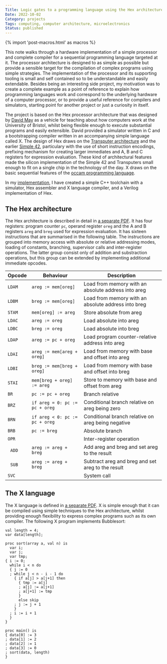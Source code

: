 ```yaml
---
Title: Logic gates to a programming language using the Hex architecture
Date: 2022-10-02
Category: projects
Tags: computing, computer architecture, microelectronics
Status: published
---
```


{% import 'post-macros.html' as macros %}

This note walks through a hardware implementation of a simple processor and
complete compiler for a sequential programming language targeted at it. The
processor architecture is designed to as simple as possible but provide a
sensible target for the compilation of complex programs using simple
strategies. The implementation of the processor and its supporting tooling is
small and self contained so to be understandable and easily extendable. Besides
being an interesting side project, my motivation was to create a complete
example as a point of reference to explain how programming languages work and
correspond to the underlying hardware of a computer processor, or to provide a
useful reference for compilers and simulators, starting point for another
project or just a curiosity in itself.  

The project is based on the Hex processor architecture that was designed by [David
May](http://people.cs.bris.ac.uk/~dave) as a vehicle for teaching about how
computers work at the University of Bristol, whilst being flexible enough to
execute substantial programs and easily extensible. David provided a simulator
written in C and a bootstrapping compiler written in an accompanying simple
language called X. The design of Hex draws on the [Transputer
architecture](https://en.wikipedia.org/wiki/Transputer) and the earlier [Simple
42](http://people.cs.bris.ac.uk/~dave/S42ISA.pdf), particulary with the use of
short instruction encodings, prefixing mechanism for creating larger immediates
and A, B and C registers for expression evaluation. These kind of architectural
features made the silicon implementation of the Simple 42 and Transputers small
enough to fit on a single chip in the technology of the day.
X draws on the basic sequential features of the
[occam programming language](https://en.wikipedia.org/wiki/Occam_(programming_language)).

In my [implementation](https://github.com/jameshanlon/hex-processor), I have
created a simple C++ toolchain with a simulator, Hex assembler and X language
compiler, and a Verilog implementation of Hex. 

## The Hex architecture

The Hex architecture is described in detail in [a separate
PDF]({{'hex/hexb.pdf'|asset}}). It has four registers: program counter ``pc``,
operand register ``oreg`` and the A and B registers ``areg`` and ``breg`` used
for expression evaluation. It has sixteen instructions that are summarised in
the following table. The instructions are grouped into memory access with
absolute or relative addressing modes, loading of constants, branching,
supervisor calls and inter-register operations. The latter group consist only
of addition and substraction operations, but this group can be extended by
implementing additional immediate opcodes.

<table class="table table-striped table-sm">
<thead>
  <th scope="col">Opcode</th>
  <th scope="col">Behaviour</th>
  <th scope="col">Description</th>
</thead>
<tbody>
<tr>
  <td><code>LDAM</code></td>
  <td><code>areg := mem[oreg]</code></td>
  <td>Load from memory with an absolute address into areg</td>
</tr>
<tr>
  <td><code>LDBM</code></td>
  <td><code>breg := mem[oreg]</code></td>
  <td>Load from memory with an absolute address into breg</td>
</tr>
<tr>
  <td><code>STAM</code></td>
  <td><code>mem[oreg] := areg</code></td>
  <td>Store absolute from areg</td>
</tr>
<tr>
  <td><code>LDAC</code></td>
  <td><code>areg := oreg</code></td>
  <td>Load absolute into areg</td>
</tr>
<tr>
  <td><code>LDBC</code></td>
  <td><code>breg := oreg</code></td>
  <td>Load absolute into breg</td>
</tr>
<tr>
  <td><code>LDAP</code></td>
  <td><code>areg := pc + oreg</code></td>
  <td>Load program counter-relative address into areg</td>
</tr>
<tr>
  <td><code>LDAI</code></td>
  <td><code>areg := mem[areg + oreg]</code></td>
  <td>Load from memory with base and offset into areg</td>
</tr>
<tr>
  <td><code>LDBI</code></td>
  <td><code>breg := mem[breg + oreg]</code></td>
  <td>Load from memory with base and offset into breg</td>
</tr>
<tr>
  <td><code>STAI</code></td>
  <td><code>mem[breg + oreg] := areg</code></td>
  <td>Store to memory with base and offset from areg</td>
</tr>
<tr>
  <td><code>BR</code></td>
  <td><code>pc := pc + oreg</code></td>
  <td>Branch relative</td>
</tr>
<tr>
  <td><code>BRZ</code></td>
  <td><code>if areg = 0: pc := pc + oreg</code></td>
  <td>Conditional branch relative on areg being zero</td>
</tr>
<tr>
  <td><code>BRN</code></td>
  <td><code>if areg < 0: pc := pc + oreg</code></td>
  <td>Conditional branch relative on areg being negative</td>
</tr>
<tr>
  <td><code>BRB</code></td>
  <td><code>pc := breg</code></td>
  <td>Absolute branch</td>
</tr>
<tr>
  <td><code>OPR</code></td>
  <td><code></code></td>
  <td>Inter-register operation</td>
</tr>
<tr>
  <td>&nbsp;&nbsp;<code>ADD</code></td>
  <td><code>areg := areg + breg</code></td>
  <td>Add areg and breg and set areg to the result</td>
</tr>
<tr>
  <td>&nbsp;&nbsp;<code>SUB</code></td>
  <td><code>areg := areg + breg</code></td>
  <td>Subtract areg and breg and set areg to the result</td>
</tr>
<tr>
  <td><code>SVC</code></td>
  <td><code></code></td>
  <td>System call</td>
</tr>
</table>

## The X language

The X language is defined in [a separate PDF]({{'hex/xhexnotes.pdf'|asset}}).
X is simple enough that it can be compiled using simple techniques to the Hex
architecture, whilst providing enough flexibility to express complex programs
such as its own compiler. The following X program implements Bubblesort:

```
val length = 4;
var data[length];

proc sort(array a, val n) is
  var i;
  var j;
  var tmp;
{ i := 0;
  while i < n do
  { j := 0
  ; while j < n - i - 1 do
    { if a[j] > a[j+1] then
      { tmp := a[j]
      ; a[j] := a[j+1]
      ; a[j+1] := tmp
      }
      else skip
    ; j := j + 1
    }
  ; i := i + 1
  }
}

proc main() is
{ data[0] := 3 
; data[1] := 2 
; data[2] := 1 
; data[3] := 0 
; sort(data, length)
}
``` 

